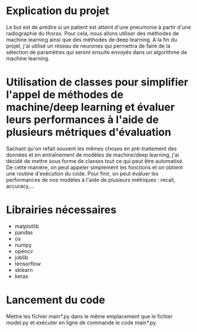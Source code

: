 # Explication du projet

Le but est de prédire si un patient est atteint d'une pneumonie à partir d'une radiographie du thorax.
Pour cela, nous allons utiliser des méthodes de machine learning ainsi que des méthodes de deep learning.
A la fin du projet, j'ai utilisé un réseau de neurones qui permettra de faire de la sélection de paramètres qui seront ensuite envoyés dans un algorithme de machine learning.

# Utilisation de classes pour simplifier l'appel de méthodes de machine/deep learning et évaluer leurs performances à l'aide de plusieurs métriques d'évaluation

Sachant qu'on refait souvent les mêmes choses en pré-traitement des données et en entraînement de modèles de machine/deep learning, j'ai décidé de mettre sous forme de classes tout ce qui peut être automatisé. De cette manière, on peut appeler simplement les fonctions et on obtient une routine d'exécution du code. Pour finir, on peut évaluer les performances de nos modèles à l'aide de plusieurs métriques : recall, accuracy,...

# Librairies nécessaires

- matplotlib
- pandas
- os 
- numpy
- opencv
- joblib
- tensorflow
- sklearn
- keras

# Lancement du code

Mettre les fichier main*.py dans le même emplacement que le fichier model.py et exécuter en ligne de commande le code main*.py.
